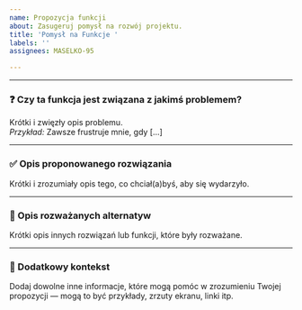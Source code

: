 ```yaml
---
name: Propozycja funkcji
about: Zasugeruj pomysł na rozwój projektu.
title: 'Pomysł na Funkcje '
labels: ''
assignees: MASELKO-95

---
```


---

### ❓ Czy ta funkcja jest związana z jakimś problemem?
Krótki i zwięzły opis problemu.  
*Przykład:* Zawsze frustruje mnie, gdy [...]

---

### ✅ Opis proponowanego rozwiązania
Krótki i zrozumiały opis tego, co chciał(a)byś, aby się wydarzyło.

---

### 🔄 Opis rozważanych alternatyw
Krótki opis innych rozwiązań lub funkcji, które były rozważane.

---

### 📝 Dodatkowy kontekst
Dodaj dowolne inne informacje, które mogą pomóc w zrozumieniu Twojej propozycji — mogą to być przykłady, zrzuty ekranu, linki itp.
